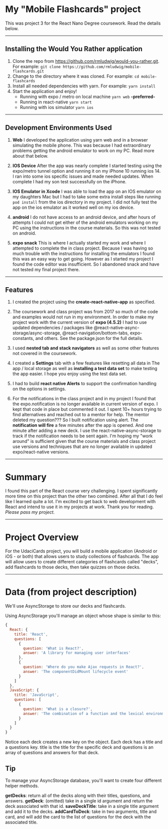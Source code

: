 # My "Mobile Flashcards" project

This was project 3 for the React Nano Degree coursework. Read the details below.

----------------------------------------------------------------
## Installing the Would You Rather application

1. Clone the repo from https://github.com/rmludwig/would-you-rather.git. For example:
``` git clone https://github.com/rmludwig/mobile-flashcards.git ```
2. Change to the directory where it was cloned. For example:
```cd mobile-flashcards```
3. Install all needed dependencies with yarn. For example:
```yarn install```
4. Start the application and enjoy!
    - Running with expo / metro on local machine ```yarn web``` **-preferred-**
    - Running in react-native ```yarn start```
    - Running with ios simulator ```yarn ios```


----------------------------------------------------------------
## Development Environments Used

1. **Web** I developed the application using yarn web and in a browser simulating
the mobile phone. This was because I had extraordinary problems getting the
android emulator to work on my PC. Read more about that below.

2. **IOS Device** After the app was nearly complete I started testing using the expo/metro
tunnel option and running it on my iPhone 10 running ios 14. I ran into some ios
specific issues and made needed updates. When complete I had my son test successfully
on the iPhone.

3. **IOS Emulator in Xcode** I was able to load the app on an IOS emulator on my daughters Mac
but I had to take some extra install steps like running ```pod install``` from the ios
directory in my project. I did not fully test the app on the ios emulator as it worked
well on my ios device.

4. **android** I do not have access to an android device, and after hours of attempts I
could not get either of the android emulators working on my PC using the instructions in the
course materials. So this was not tested on android.

5. **expo snack** This is where I actually started my work and where I attempted to
complete the in class project. Because I was having so much trouble with the instructions
for installing the emulators I found this was an easy way to get going. However as I
started my project I found the code editor was insufficient. So I abandoned snack and
have not tested my final project there.


----------------------------------------------------------------
## Features

1. I created the project using the **create-react-native-app** as specified.

2. The coursework and class project was from 2017 so much of the code and examples
would not run in my environment. In order to make my project work with the current
version of **expo (4.5.2)** I had to use updated dependencies / packages like
@react-native-async-storage/async-storage, @react-navigation/bottom-tabs,
expo-constants, and others. See the package.json for the full details.

2. I used **nested tab and stack navigators** as well as some other features not
covered in the coursework.

3. I created a **Settings** tab with a few features like resetting all data in The
app / local storage as well as **installing a test data set** to make testing the app
easier. I hope you enjoy using the test data set.

4. I had to build **react native Alerts** to support the confirmation handling on
the options in settings.

5. For the notifications in the class project and in my project I found that the
expo.notification is no longer available in current version of expo. I kept that
code in place but commented it out. I spent 10+ hours trying to find alternatives
and reached out to a mentor for help. The mentor deleted my question??? So I built
notification using alert. The **notification will fire** a few minutes after the app
is opened. And one minute after adding a new deck. I use the react-native-async-storage
to track if the notification needs to be sent again. I'm hoping my "work around" is
sufficient given that the course materials and class project use versions and techniques
that are no longer available in updated expo/react-native versions.


----------------------------------------------------------------
# Summary

I found this part of the React course very challenging. I spent significantly more
time on this project than the other two combined. After all that I do feel like I
learned quite a lot. I'm excited to get back to web development with React and intend
to use it in my projects at work. Thank you for reading. *Please pass my project.*


----------------------------------------------------------------
# Project Overview
For the UdaciCards project, you will build a mobile application (Android or iOS - or
both) that allows users to study collections of flashcards. The app will allow users
to create different categories of flashcards called "decks", add flashcards to those
decks, then take quizzes on those decks.


----------------------------------------------------------------
# Data (from project description)

We'll use AsyncStorage to store our decks and flashcards.

Using AsyncStorage you'll manage an object whose shape is similar to this:
```javascript
{
  React: {
    title: 'React',
    questions: [
      {
        question: 'What is React?',
        answer: 'A library for managing user interfaces'
      },
      {
        question: 'Where do you make Ajax requests in React?',
        answer: 'The componentDidMount lifecycle event'
      }
    ]
  },
  JavaScript: {
    title: 'JavaScript',
    questions: [
      {
        question: 'What is a closure?',
        answer: 'The combination of a function and the lexical environment within which that function was declared.'
      }
    ]
  }
}
```

Notice each deck creates a new key on the object. Each deck has a title and a questions
key. title is the title for the specific deck and questions is an array of questions and
answers for that deck.

## Tip
To manage your AsyncStorage database, you'll want to create four different helper methods.

**getDecks**: return all of the decks along with their titles, questions, and answers.
**getDeck**: (omitted) take in a single id argument and return the deck associated with that id.
**saveDeckTitle**: take in a single title argument and add it to the decks.
**addCardToDeck**: take in two arguments, title and card, and will add the card to the
list of questions for the deck with the associated title.


